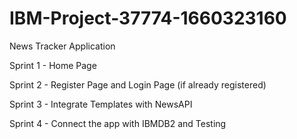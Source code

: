# IBM-Project-37774-1660323160
News Tracker Application

Sprint 1 - Home Page

Sprint 2 - Register Page and Login Page (if already registered)

Sprint 3 - Integrate Templates with NewsAPI

Sprint 4 - Connect the app with IBMDB2 and Testing

